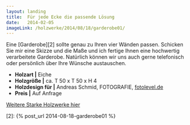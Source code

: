```yaml
---
layout: landing
title:  Für jede Ecke die passende Lösung
date:   2014-02-05
imageLink: /holzwerke/2014/08/18/garderobe01/
---
```


Eine [Garderobe][2] sollte genau zu Ihren vier Wänden passen.
Schicken Sie mir eine Skizze und die Maße und ich fertige Ihnen eine hochwertig verarbeitete Garderobe.
Natürlich können wir uns auch gerne telefonisch oder persönlich über Ihre Wünsche austauschen. 

* **Holzart \|** Eiche
* **Holzgröße \|** ca. T 50 x T 50 x H 4
* **Holzdesign für \|** Andreas Schmid, FOTOGRAFIE, [fotolevel.de][1]
* **Preis \|** Auf Anfrage


<a href="{{ site.baseurl }}/holzwerke">Weitere Starke Holzwerke hier</a>


 [1]: http://fotolevel.de
 [2]: {% post_url 2014-08-18-garderobe01 %}